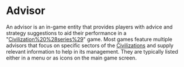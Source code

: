 # Advisor

An advisor is an in-game entity that provides players with advice and strategy suggestions to aid their performance in a "[Civilization%20%28series%29](Civilization)" game. Most games feature multiple advisors that focus on specific sectors of the [Civilizations](civilization) and supply relevant information to help in its management. They are typically listed either in a menu or as icons on the main game screen.